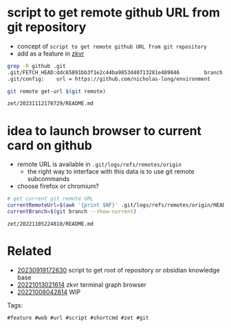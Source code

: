 # script to get remote github URL from git repository

- concept of `script to get remote github URL from git repository`
- add as a feature in [zkvr](/zet/20221013021614/README.md)

```bash
grep -R github .git
.git/FETCH_HEAD:ddc65891bb3f1e2c44ba9853d40713281e489846		branch 'main' of https://github.com/nicholas-long/environment
.git/config:	url = https://github.com/nicholas-long/environment

git remote get-url $(git remote)
```

` zet/20231112170729/README.md `

# idea to launch browser to current card on github

- remote URL is available in `.git/logs/refs/remotes/origin`
  - the right way to interface with this data is to use git remote subcommands
- choose firefox or chromium?

```bash
# get current git remote URL
currentRemoteUrl=$(awk '{print $NF}' .git/logs/refs/remotes/origin/HEAD)
currentBranch=$(git branch --show-current)
```

` zet/20221105224810/README.md `

# Related

- [20230919172630](/zet/20230919172630/README.md) script to get root of repository or obsidian knowledge base
- [20221013021614](/zet/20221013021614/README.md) zkvr terminal graph browser
- [20221008042814](/zet/20221008042814/README.md) WIP

Tags:

    #feature #web #url #script #shortcmd #zet #git
